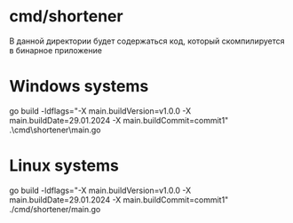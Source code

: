 # cmd/shortener

В данной директории будет содержаться код, который скомпилируется в бинарное приложение

# Windows systems
go build -ldflags="-X main.buildVersion=v1.0.0 -X main.buildDate=29.01.2024 -X main.buildCommit=commit1" .\cmd\shortener\main.go

# Linux systems
go build -ldflags="-X main.buildVersion=v1.0.0 -X main.buildDate=29.01.2024 -X main.buildCommit=commit1" ./cmd/shortener/main.go